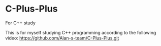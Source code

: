 # C-Plus-Plus
For C++ study

This is for myself studying C++ programming according to the following video:
https://github.com/Alan-s-team/C-Plus-Plus.git
